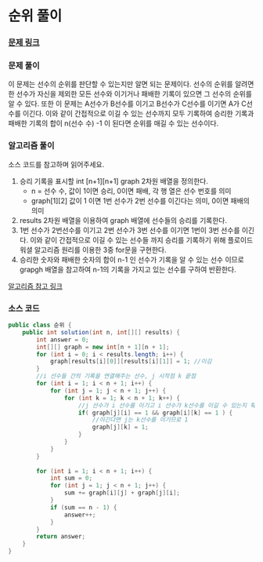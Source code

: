 # 순위 풀이

### [문제 링크](https://school.programmers.co.kr/learn/courses/30/lessons/49191)

### 문제 풀이
이 문제는 선수의 순위를 판단할 수 있는지만 알면 되는 문제이다. 
선수의 순위를 알려면 한 선수가 자신을 제외한 모든 선수와 이기거나 패배한 기록이 있으면 그 선수의 순위를 알 수 있다.
또한 이 문제는 A선수가 B선수를 이기고 B선수가 C선수를 이기면 A가 C선수를 이긴다. 이와 같이 간접적으로 이길 수 있는 선수까지 모두 기록하여
승리한 기록과 패배한 기록의 합이 n(선수 수) -1 이 된다면 순위를 매길 수 있는 선수이다.


### 알고리즘 풀이
소스 코드를 참고하며 읽어주세요.
1. 승리 기록을 표시할 int [n+1][n+1] graph 2차원 배열을 정의한다.
   + n = 선수 수, 값이 1이면 승리, 0이면 패배, 각 행 열은 선수 번호를 의미
   + graph[1][2] 값이 1 이면 1번 선수가 2번 선수를 이긴다는 의미, 0이면 패배의 의미
2. results 2차원 배열을 이용하여 graph 배열에 선수들의 승리를 기록한다.
3. 1번 선수가 2번선수를 이기고 2번 선수가 3번 선수를 이기면 1번이 3번 선수를 이긴다. 이와 같이 간접적으로 이길 수 있는
    선수들 까지 승리를 기록하기 위해 플로이드 워셜 알고리즘 원리를 이용한 3중 for문을 구현한다.
4. 승리한 숫자와 패배한 숫자의 합이 n-1 인 선수가 기록을 알 수 있는 선수 이므로 grapgh 배열을 참고하여 n-1의 기록을 가지고 있는 선수를 구하여 반환한다.




[알고리즘 참고 링크](https://born2bedeveloper.tistory.com/44)

### 소스 코드
```java
public class 순위 {
    public int solution(int n, int[][] results) {
        int answer = 0;
        int[][] graph = new int[n + 1][n + 1];
        for (int i = 0; i < results.length; i++) {
            graph[results[i][0]][results[i][1]] = 1; //이김
        }
        //i 선수들 간의 기록을 연결해주는 선수, j 시작점 k 끝점
        for (int i = 1; i < n + 1; i++) {
            for (int j = 1; j < n + 1; j++) {
                for (int k = 1; k < n + 1; k++) {
                    //j 선수가 i 선수를 이기고 i 선수가 k선수를 이길 수 있는지 확인하는 코드
                    if( graph[j][i] == 1 && graph[i][k] == 1 ) {
                        //이긴다면 j는 k선수를 이기므로 1
                        graph[j][k] = 1;
                    }
                }
            }
        }
        
        for (int i = 1; i < n + 1; i++) {
            int sum = 0;
            for (int j = 1; j < n + 1; j++) {
                sum += graph[i][j] + graph[j][i];
            }
            if (sum == n - 1) {
                answer++;
            }
        }
        return answer;
    }
}

```
